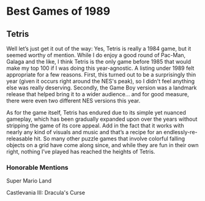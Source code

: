 # Best Games of 1989

## Tetris

Well let’s just get it out of the way: Yes, Tetris is really a 1984 game, but it seemed worthy of mention. While I do enjoy a good round of Pac-Man, Galaga and the like, I think Tetris is the only game before 1985 that would make my top 100 if I was doing this year-agnostic. A listing under 1989 felt appropriate for a few reasons. First, this turned out to be a surprisingly thin year (given it occurs right around the NES's peak), so I didn't feel anything else was really deserving. Secondly, the Game Boy version was a landmark release that helped bring it to a wider audience… and for good measure, there were even two different NES versions this year.

As for the game itself, Tetris has endured due to its simple yet nuanced gameplay, which has been gradually expanded upon over the years without stripping the game of its core appeal. Add in the fact that it works with nearly any kind of visuals and music and that’s a recipe for an endlessly-re-releasable hit. So many other puzzle games that involve colorful falling objects on a grid have come along since, and while they are fun in their own right, nothing I’ve played has reached the heights of Tetris.

### Honorable Mentions

Super Mario Land

Castlevania III: Dracula's Curse